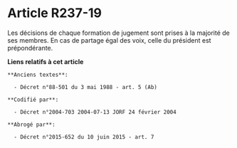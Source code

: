 # Article R237-19

Les décisions de chaque formation de jugement sont prises à la majorité de ses membres. En cas de partage égal des voix,
celle du président est prépondérante.

**Liens relatifs à cet article**

	**Anciens textes**:

	  - Décret n°88-501 du 3 mai 1988 - art. 5 (Ab)

	**Codifié par**:

	  - Décret n°2004-703 2004-07-13 JORF 24 février 2004

	**Abrogé par**:

	  - Décret n°2015-652 du 10 juin 2015 - art. 7
